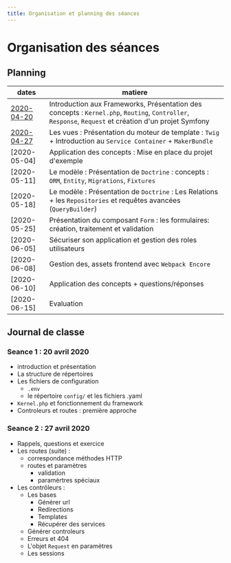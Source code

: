 ```yaml
---
title: Organisation et planning des séances
--- 
```

# Organisation des séances
## Planning
|dates  |matiere|
--------|-------|
[2020-04-20](./#seance-1-20-avril-2020) | Introduction aux Frameworks, Présentation des concepts : `Kernel.php`, `Routing`, `Controller`, `Response`, `Request` et création d'un projet Symfony
[2020-04-27](./#seance-2-27-avril-2020) | Les vues : Présentation du moteur de template : `Twig` + Introduction au `Service Container` + `MakerBundle`  
[2020-05-04] | Application des concepts : Mise en place du projet d'exemple
[2020-05-11] | Le modèle : Présentation de `Doctrine` : concepts : `ORM`, `Entity`, `Migrations`, `Fixtures`
[2020-05-18] | Le modèle : Présentation de `Doctrine` : Les Relations + les `Repositories` et requêtes avancées (`QueryBuilder`) 
[2020-05-25] | Présentation du composant `Form` : les formulaires: création, traitement et validation
[2020-06-05] | Sécuriser son application et gestion des roles utilisateurs
[2020-06-08] | Gestion des, assets frontend avec `Webpack Encore`
[2020-06-10] | Application des concepts + questions/réponses
[2020-06-15] | Evaluation

## Journal de classe
### Seance 1 : 20 avril 2020 

- introduction et présentation
- La structure de répertoires
- Les fichiers de configuration
    - `.env`
    - le répertoire `config/` et les fichiers .yaml
- `Kernel.php` et fonctionnement du framework
- Controleurs et routes : première approche 

### Seance 2 : 27 avril 2020

- Rappels, questions et exercice
- Les routes (suite) :
    - correspondance méthodes HTTP 
    - routes et paramètres
        - validation
        - paramèrtres spéciaux  
- Les contrôleurs : 
    - Les bases
        - Générer url
        - Redirections
        - Templates
        - Récupérer des services    
    - Générer controleurs
    - Erreurs et 404
    - L'objet `Request` en paramètres
    - Les sessions
